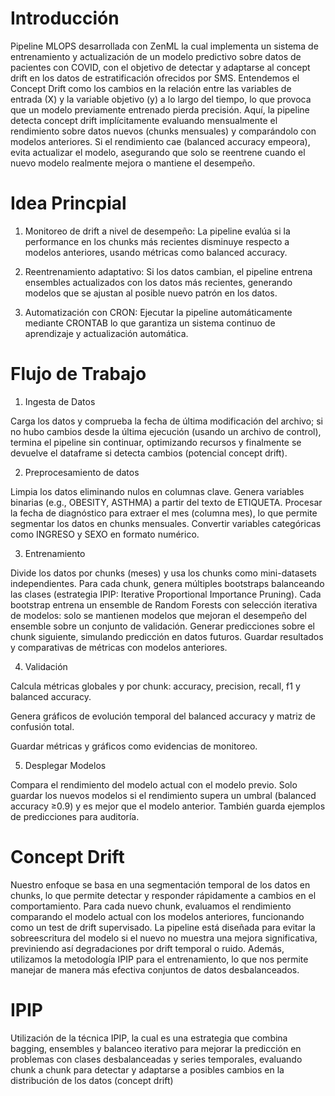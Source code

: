# Introducción
Pipeline MLOPS desarrollada con ZenML la cual implementa un sistema de entrenamiento y actualización de un modelo predictivo sobre datos de pacientes con COVID, con el objetivo de detectar y adaptarse al concept drift en los datos de estratificación ofrecidos por SMS. Entendemos el Concept Drift como los cambios en la relación entre las variables de entrada (X) y la variable objetivo (y) a lo largo del tiempo, lo que provoca que un modelo previamente entrenado pierda precisión. Aquí, la pipeline detecta concept drift implícitamente evaluando mensualmente el rendimiento sobre datos nuevos (chunks mensuales) y comparándolo con modelos anteriores. Si el rendimiento cae (balanced accuracy empeora), evita actualizar el modelo, asegurando que solo se reentrene cuando el nuevo modelo realmente mejora o mantiene el desempeño.

# Idea Princpial 
1. Monitoreo de drift a nivel de desempeño: La pipeline evalúa si la performance en los chunks más recientes disminuye respecto a modelos anteriores, usando métricas como balanced accuracy.


2. Reentrenamiento adaptativo: Si los datos cambian, el pipeline entrena ensembles actualizados con los datos más recientes, generando modelos que se ajustan al posible nuevo patrón en los datos.


3. Automatización con CRON: Ejecutar la pipeline automáticamente mediante CRONTAB lo que garantiza un sistema continuo de aprendizaje y actualización automática.

# Flujo de Trabajo 
1. Ingesta de Datos 


Carga los datos y comprueba la fecha de última modificación del archivo; si no hubo cambios desde la última ejecución (usando un archivo de control), termina el pipeline sin continuar, optimizando recursos y finalmente se devuelve el dataframe si detecta cambios (potencial concept drift).


2. Preprocesamiento de datos


Limpia los datos eliminando nulos en columnas clave. Genera variables binarias (e.g., OBESITY, ASTHMA) a partir del texto de ETIQUETA. Procesar la fecha de diagnóstico para extraer el mes (columna mes), lo que permite segmentar los datos en chunks mensuales. Convertir variables categóricas como INGRESO y SEXO en formato numérico.


3. Entrenamiento


Divide los datos por chunks (meses) y usa los chunks como mini-datasets independientes. Para cada chunk, genera múltiples bootstraps balanceando las clases (estrategia IPIP: Iterative Proportional Importance Pruning). Cada bootstrap entrena un ensemble de Random Forests con selección iterativa de modelos: solo se mantienen modelos que mejoran el desempeño del ensemble sobre un conjunto de validación. Generar predicciones sobre el chunk siguiente, simulando predicción en datos futuros. Guardar resultados y comparativas de métricas con modelos anteriores.


4. Validación


Calcula métricas globales y por chunk: accuracy, precision, recall, f1 y balanced accuracy.


Genera gráficos de evolución temporal del balanced accuracy y matriz de confusión total.


Guardar métricas y gráficos como evidencias de monitoreo.


5. Desplegar Modelos


Compara el rendimiento del modelo actual con el modelo previo. Solo guardar los nuevos modelos si el rendimiento supera un umbral (balanced accuracy ≥0.9) y es mejor que el modelo anterior. También guarda ejemplos de predicciones para auditoría.

# Concept Drift
Nuestro enfoque se basa en una segmentación temporal de los datos en chunks, lo que permite detectar y responder rápidamente a cambios en el comportamiento. Para cada nuevo chunk, evaluamos el rendimiento comparando el modelo actual con los modelos anteriores, funcionando como un test de drift supervisado. La pipeline está diseñada para evitar la sobreescritura del modelo si el nuevo no muestra una mejora significativa, previniendo así degradaciones por drift temporal o ruido. Además, utilizamos la metodología IPIP para el entrenamiento, lo que nos permite manejar de manera más efectiva conjuntos de datos desbalanceados.

# IPIP 
Utilización de la técnica IPIP, la cual es una estrategia que combina bagging, ensembles y balanceo iterativo para mejorar la predicción en problemas con clases desbalanceadas y series temporales, evaluando chunk a chunk para detectar y adaptarse a posibles cambios en la distribución de los datos (concept drift)

